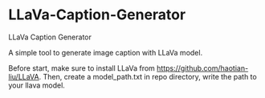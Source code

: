 # LLaVa-Caption-Generator
LLaVa Caption Generator

A simple tool to generate image caption with LLaVa model.

Before start, make sure to install LLaVa from https://github.com/haotian-liu/LLaVA.
Then, create a model_path.txt in repo directory, write the path to your llava model.
